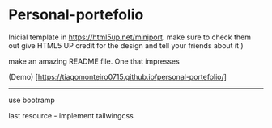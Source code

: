 # Personal-portefolio

Inicial template in https://html5up.net/miniport. make sure to check them out
give HTML5 UP credit for the design and tell your friends about it )

make an amazing README file. One that impresses

(Demo) [https://tiagomonteiro0715.github.io/personal-portefolio/]

-----

use bootramp

last resource - implement tailwingcss
